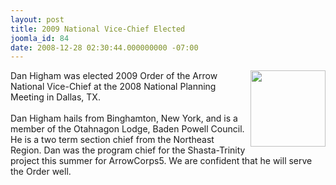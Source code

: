 ```yaml
---
layout: post
title: 2009 National Vice-Chief Elected
joomla_id: 84
date: 2008-12-28 02:30:44.000000000 -07:00
---
```

<img src=images/DanHigham.jpg width=120 height=122 align=right style=padding-left:5px>
Dan Higham was elected 2009 Order of the Arrow National Vice-Chief at the 2008 National Planning Meeting in Dallas, TX.
<br/><br/>
Dan Higham hails from Binghamton, New York, and is a member of the Otahnagon Lodge, Baden Powell Council. He is a two term section chief from the Northeast Region. Dan was the program chief for the Shasta-Trinity project this summer for ArrowCorps5. We are confident that he will serve the Order well.
